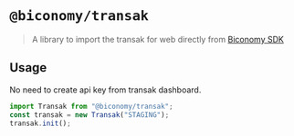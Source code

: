 # `@biconomy/transak`

> A library to import the transak for web directly from [Biconomy SDK](https://github.com/bcnmy/biconomy-client-sdk)

## Usage

No need to create api key from transak dashboard.

```ts
import Transak from "@biconomy/transak";
const transak = new Transak("STAGING");
transak.init();
```
